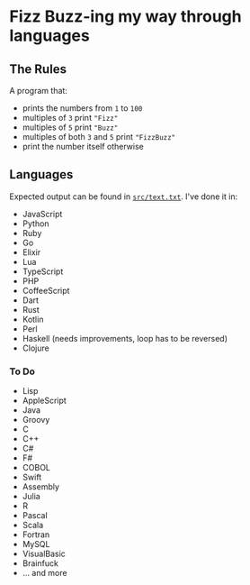 # Fizz Buzz-ing my way through languages

## The Rules

A program that:

- prints the numbers from `1` to `100`
- multiples of `3` print `"Fizz"`
- multiples of `5` print `"Buzz"`
- multiples of both `3` and `5` print `"FizzBuzz"`
- print the number itself otherwise

## Languages

Expected output can be found in [`src/text.txt`](src/text.txt). I've done it in:

- JavaScript
- Python
- Ruby
- Go
- Elixir
- Lua
- TypeScript
- PHP
- CoffeeScript
- Dart
- Rust
- Kotlin
- Perl
- Haskell (needs improvements, loop has to be reversed)
- Clojure

### To Do

- Lisp
- AppleScript
- Java
- Groovy
- C
- C++
- C#
- F#
- COBOL
- Swift
- Assembly
- Julia
- R
- Pascal
- Scala
- Fortran
- MySQL
- VisualBasic
- Brainfuck
- ... and more
